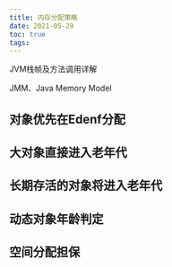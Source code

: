 ```yaml
---
title: 内存分配策略
date: 2021-05-29
toc: true
tags:
---
```





JVM栈帧及方法调用详解

JMM、Java Memory Model


## 对象优先在Edenf分配



## 大对象直接进入老年代

## 长期存活的对象将进入老年代

## 动态对象年龄判定

## 空间分配担保
